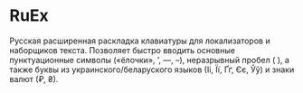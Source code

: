 # RuEx
Русская расширенная раскладка клавиатуры для локализаторов и наборщиков текста. Позволяет быстро вводить основные пунктуационные символы («ёлочки», ’, —, –), неразрывный пробел ( ), а также буквы из украинского/беларуского языков (Іі, Її, Ґґ, Єє, Ўў) и знаки валют (₽, ₴).
